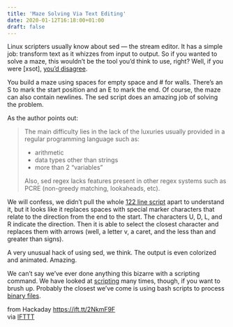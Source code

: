 ```yaml
---
title: 'Maze Solving Via Text Editing'
date: 2020-01-12T16:18:00+01:00
draft: false
---
```


Linux scripters usually know about sed — the stream editor. It has a simple job: transform text as it whizzes from input to output. So if you wanted to solve a maze, this wouldn’t be the tool you’d think to use, right? Well, if you were \[xsot\], [you’d disagree](https://devpost.com/software/sed-pathfinder).

You build a maze using spaces for empty space and # for walls. There’s an S to mark the start position and an E to mark the end. Of course, the maze can also contain newlines. The sed script does an amazing job of solving the problem.

As the author points out:

> The main difficulty lies in the lack of the luxuries usually provided in a regular programming language such as:
> 
> *   arithmetic
> *   data types other than strings
> *   more than 2 “variables”
> 
> Also, sed regex lacks features present in other regex systems such as PCRE (non-greedy matching, lookaheads, etc).

We will confess, we didn’t pull the whole [122 line script](https://gist.github.com/xsot/99a8a4304660916455ba2c2c774e623a) apart to understand it, but it looks like it replaces spaces with special marker characters that relate to the direction from the end to the start. The characters U, D, L, and R indicate the direction. Then it is able to select the closest character and replaces them with arrows (well, a letter v, a caret, and the less than and greater than signs).

A very unusual hack of using sed, we think. The output is even colorized and animated. Amazing.

We can’t say we’ve ever done anything this bizarre with a scripting command. We have looked at [scripting](https://hackaday.com/2019/12/30/linux-fu-leaning-down-with-exec/) many times, though, if you want to brush up. Probably the closest we’ve come is using bash scripts to process [binary files](https://hackaday.com/2018/06/29/linux-fu-scripting-for-binary-files/).

  
  
from Hackaday https://ift.tt/2NkmF9F  
via [IFTTT](https://ifttt.com/?ref=da&site=blogger)